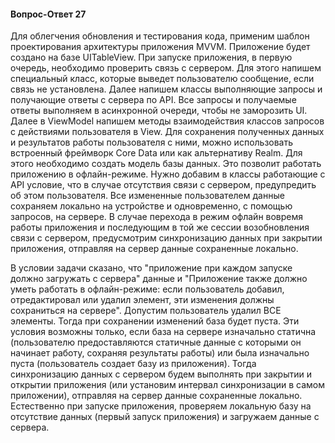 #### Вопрос-Ответ 27
Для облегчения обновления и тестирования кода, 
применим шаблон проектирования архитектуры приложения MVVM.
Приложение будет создано на базе UITableView. При запуске приложения, в первую очередь,
необходимо проверить связь с сервером. Для этого напишем специальный класс, которые выведет
пользователю сообщение, если связь не установлена. Далее напишем классы выполняющие запросы 
и получающие ответы с сервера по API. Все запросы и получаемые ответы выполняем в асинхронной 
очереди, чтобы не заморозить UI. Далее в ViewModel напишем методы взаимодействия классов 
запросов с действиями пользователя в View. Для сохранения полученных данных и результатов работы 
пользователя с ними, можно использовать встроенный фреймворк Core Data или как альтернативу Realm. 
Для этого необходимо создать модель базы данных. Это позволит работать приложению в офлайн-режиме. 
Нужно добавим в классы работающие с API условие, что в случае отсутствия связи с сервером, 
предупредить об этом пользователя. Все измененные пользователем данные сохраняем локально на 
устройстве и одновременно, с помощью запросов, на сервере. В случае перехода в режим офлайн вовремя 
работы приложения и последующим в той же сессии возобновления связи с сервером, предусмотрим 
синхронизацию данных при закрытии приложения, отправляя на сервер данные сохраненные локально.

В условии задачи сказано, что "приложение при каждом запуске должно загружать с сервера" данные и 
"Приложение также должно уметь работать в офлайн-режиме: если пользователь добавил, отредактировал 
или удалил элемент, эти изменения должны сохраниться на сервере". Допустим пользователь удалил ВСЕ элементы.
Тогда при сохранении изменений база будет пуста. Эти условия возможны только, если база на сервере изначально 
статична (пользователю предоставляются статичные данные с которыми он начинает работу, сохраняя результаты работы) 
или была изначально пуста (пользователь создает базу из приложения). Тогда синхронизацию данных с сервером 
будем выполнять при закрытии и открытии приложения (или установим интервал синхронизации в самом приложении), 
отправляя на сервер данные сохраненные локально. Естественно при запуске приложения, проверяем локальную 
базу на отсутствие данных (первый запуск приложения) и загружаем данные с сервера.


